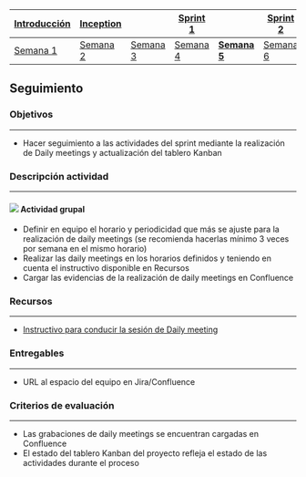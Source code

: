| [Introducción](https://avargas20.github.io/MISW-Procesos/semanas/introduccion/semana1/semana1) | [Inception](https://avargas20.github.io/MISW-Procesos/semanas/inception/inception) |   | [Sprint 1](https://avargas20.github.io/MISW-Procesos/semanas/sprint1/sprint1) |   | [Sprint 2](https://avargas20.github.io/MISW-Procesos/semanas/sprint2/sprint2) |   | [Cierre]() |
|--------------|-----------|---|----------|---|----------|---|--------|
| [Semana 1](https://avargas20.github.io/MISW-Procesos/semanas/introduccion/semana1/semana1)            | [Semana 2](https://avargas20.github.io/MISW-Procesos/semanas/inception/semana2/semana2)         | [Semana 3](https://avargas20.github.io/MISW-Procesos/semanas/inception/semana3/semana3) | [Semana 4](https://avargas20.github.io/MISW-Procesos/semanas/sprint1/semana4/semana4) | **[Semana 5](https://avargas20.github.io/MISW-Procesos/semanas/sprint1/semana5/semana5)** | [Semana 6](https://avargas20.github.io/MISW-Procesos/semanas/sprint2/semana6/semana6) | [Semana 7](https://avargas20.github.io/MISW-Procesos/semanas/sprint1/semana7/semana7) | Semana 8      |

## Seguimiento

### Objetivos

---
* Hacer seguimiento a las actividades del sprint mediante la realización de Daily meetings y actualización del tablero Kanban


### Descripción actividad

---

#### ![](./../../assets/images/grupo.png) Actividad grupal

* Definir en equipo el horario y periodicidad que más se ajuste para la realización de daily meetings (se recomienda hacerlas mínimo 3 veces por semana en el mismo horario)
* Realizar las daily meetings en los horarios definidos y teniendo en cuenta el instructivo disponible en Recursos
* Cargar las evidencias de la realización de daily meetings en Confluence

### Recursos 

---
* [Instructivo para conducir la sesión de Daily meeting](https://avargas20.github.io/MISW-Procesos/semanas/sprint1/semana4/s4_daily_meeting)

### Entregables

---
* URL al espacio del equipo en Jira/Confluence


### Criterios de evaluación

---
* Las grabaciones de daily meetings se encuentran cargadas en Confluence
* El estado del tablero Kanban del proyecto refleja el estado de las actividades durante el proceso


